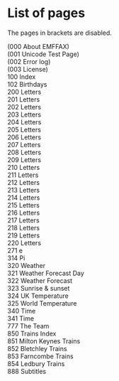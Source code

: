 # List of pages  
The pages in brackets are disabled.  
  
(000 About EMFFAX)  
(001 Unicode Test Page)  
(002 Error log)  
(003 License)  
100 Index  
102 Birthdays  
200 Letters  
201 Letters  
202 Letters  
203 Letters  
204 Letters  
205 Letters  
206 Letters  
207 Letters  
208 Letters  
209 Letters  
210 Letters  
211 Letters  
212 Letters  
213 Letters  
214 Letters  
215 Letters  
216 Letters  
217 Letters  
218 Letters  
219 Letters  
220 Letters  
271 e  
314 Pi  
320 Weather  
321 Weather Forecast Day  
322 Weather Forecast  
323 Sunrise & sunset  
324 UK Temperature  
325 World Temperature  
340 Time  
341 Time  
777 The Team  
850 Trains Index  
851 Milton Keynes Trains  
852 Bletchley Trains  
853 Farncombe Trains  
854 Ledbury Trains  
888 Subtitles